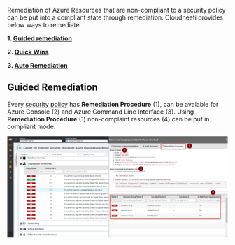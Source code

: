 Remediation of Azure Resources that are non-compliant to a security policy can be put into a compliant state through remediation. Cloudneeti provides below ways to remediate

**1. [Guided remediation](.././azureSubscriptionRemediation/#guided-remediation)**

**2. [Quick Wins](.././azureSubscriptionRemediation/#quick-wins)**

**3. [Auto Remediation](.././azureSubscriptionRemediation/#auto-remediation)**

Guided Remediation
------------------
Every [security policy](../../userGuide/securityPolicies/) has **Remediation Procedure** (1), can be  avaiable for Azure Console (2) and Azure Command Line Interface (3). Using **Remediation Procedure** (1) non-complaint resources (4) can be put in compliant mode.

![Remediation of Azure Resources](.././images/cloudneetiRemediation/Azure_Guided_Remediation.png#thumbnail_1)